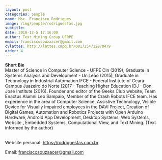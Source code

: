 ```yaml
---
layout: post
categories: people
name: Msc. Francisco Rodrigues
image: /img/people/rodriguesfas.jpg
subtitle: 
date: 2018-12-5 17:16:00
author: Text Mining Group UFRPE
email: franciscosouzaacer@gmail.com
cvlattes: http://lattes.cnpq.br/0017254712870479
order: 4
---
```


<b>Short Bio</b><br/>
Master of Science in Computer Science - UFPE CIn (2019), Graduate in Systems Analysis and Development - UniLeão (2015), Graduate in Technology in Industrial Automation IFCE - Federal Institute of Ceará Campus Juazeiro do Norte (2017 - Teaching Higher Education IDJ - Don José Institute (2016). Founder and editor of the Geeks Club website, Team Enactus Alumni Leo Sampaio, Member of the Crash Robots IFCE team. Has experience in the area of Computer Science, Assistive Technology, Visible Device for Visually Impaired employees in the DAVI Project, Creation of Digital Games, Automation and Robotics Projects with Open Arduino Hardware, Android App Development, Desktop Systems, Web Systems, Website , Embedded Systems, Computational View, and Text Mining. (Text informed by the author)
<br><br>

Website personal: <a href="https://rodriguesfas.com.br" target="blank">https://rodriguesfas.com.br</a>

Email: <a href="franciscosouzaacer@gmail.com">franciscosouzaacer@gmail.com</a>